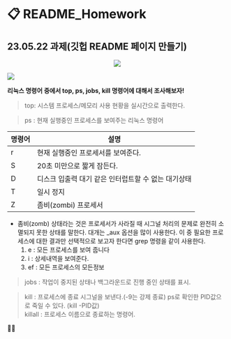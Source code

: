 # 📋 README_Homework
23.05.22 과제(깃헙 README 페이지 만들기)
---
<p align="center">
  <img src="https://github.com/Bitanee/README_Homework/assets/97078968/d68902cd-46e8-4457-88eb-3ef67c487c62">
</p>

<img src="https://img.shields.io/badge/C언어-A8B9CC?style=flat&logo=c&logoColor=white"/>

**리눅스 명령어 중에서 top, ps, jobs, kill 명령어에 대해서 조사해보자!**

>top: 시스템 프로세스/메모리 사용 현황을 실시간으로 출력한다.

>ps : 현재 실행중인 프로세스를 보여주는 리눅스 명령어

|명령어|설명|
|------|---|
|r|현재 실행중인 프로세서를 보여준다.|
|S|20초 미만으로 짧게 잠든다. |
|D|디스크 입출력 대기 같은 인터럽트할 수 없는 대기상태 |
|T|일시 정지  |
|Z|좀비(zombi) 프로세서 |
- 좀비(zomb) 상태라는 것은 프로세서가 사라질 때 시그널 처리의 문제로 완전히 소멸되지 못한 상태를 말한다.
대개는 _aux 옵션을 많이 사용한다. 이 중 필요한 프로세스에 대한 결과만 선택적으로
보고자 한다면 grep 명령을 같이 사용한다. 
	1. e : 모든 프로세스를 보여 줍니다
	2. i : 상세내역을 보여준다.
	3. ef : 모든 프로세스의 모든정보

>jobs : 작업이 중지된 상태나 백그라운드로 진행 중인 상태를 표시.

>kill : 프로세스에 종료 시그널을 보낸다.(-9는 강제 종료)
	ps로 확인한 PID값으로 죽일 수 있다.
	(kill -PID값)<br>
killall : 프로세스 이름으로 종료하는 명령어.

🙏🙏
